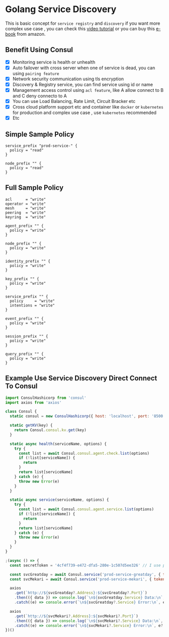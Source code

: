 # Golang Service Discovery

This is basic concept for `service registry` and `discovery` if you want more complex use case , you can check this [video tutorial](https://www.youtube.com/watch?v=s3I1kKKfjtQ) or you can buy this [e-book](https://www.amazon.com/Consul-Up-Running-Luke-Kysow-ebook/dp/B0B2ZHXLCV) from amazon.

## Benefit Using Consul

- [x] Monitoring service is health or unhealth 
- [x] Auto failover with cross server when one of service is dead, you can using `pairing feature`
- [x] Network security communication using tls encryption
- [x] Discovery & Registry service, you can find service using id or name
- [x] Management access control using `acl feature`, like A allow connect to B and C deny connecto to A 
- [x] You can use Load Balancing, Rate Limit, Circuit Bracker etc
- [x] Cross cloud platform support etc and container like `docker` or `kubernetes` for production and complex use case , use `kubernetes` recommended
- [x] Etc 

## Simple Sample Policy

```hcl
service_prefix "prod-service-" {
  policy = "read"
}

node_prefix "" {
  policy = "read"
}
```

## Full Sample Policy

```hcl
acl      = "write"
operator = "write"
mesh     = "write"
peering  = "write"
keyring  = "write"

agent_prefix "" {
  policy = "write"
}

node_prefix "" {
  policy = "write"
}

identity_prefix "" {
  policy = "write"
}

key_prefix "" {
  policy = "write"
}

service_prefix "" {
  policy     = "write"
  intentions = "write"
}

event_prefix "" {
  policy = "write"
}

session_prefix "" {
  policy = "write"
}

query_prefix "" {
  policy = "write"
}
```

## Example Use Service Discovery Direct Connect To Consul


```js
import ConsulHashicorp from 'consul'
import axios from 'axios'

class Consul {
  static consul = new ConsulHashicorp({ host: 'localhost', port: '8500', secure: false })

  static getKV(key) {
    return Consul.consul.kv.get(key)
  }

  static async health(serviceName, options) {
    try {
      const list = await Consul.consul.agent.check.list(options)
      if (!list[serviceName]) {
        return
      }
      return list[serviceName]
    } catch (e) {
      throw new Error(e)
    }
  }

  static async service(serviceName, options) {
    try {
      const list = await Consul.consul.agent.service.list(options)
      if (!list[serviceName]) {
        return
      }
      return list[serviceName]
    } catch (e) {
      throw new Error(e)
    }
  }
}

;(async () => {
  const secretToken = '4cf4f739-e472-dfa5-280e-1c507d5ee326' // I use production secret token

  const svcGreatday = await Consul.service('prod-service-greatday', { token: secretToken })
  const svcMekari = await Consul.service('prod-service-mekari', { token: secretToken })

  axios
    .get(`http://${svcGreatday?.Address}:${svcGreatday?.Port}`)
    .then(({ data }) => console.log(`\n${svcGreatday.Service} Data:\n`, data))
    .catch((e) => console.error(`\n${svcGreatday?.Service} Error:\n`, e?.message || e.cause?.code))

  axios
    .get(`http://${svcMekari?.Address}:${svcMekari?.Port}`)
    .then(({ data }) => console.log(`\n${svcMekari?.Service} Data:\n`, data))
    .catch((e) => console.error(`\n${svcMekari?.Service} Error:\n`, e?.message || e.cause?.code))
})()

```
